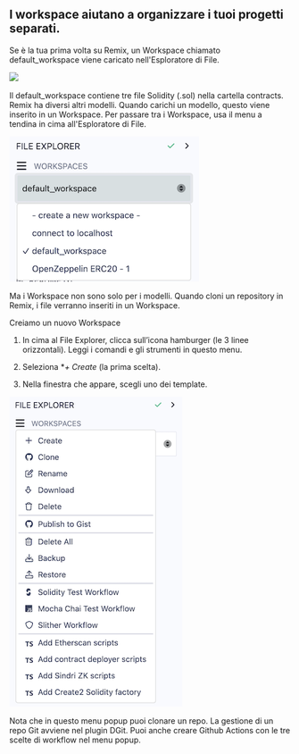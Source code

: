 ## I workspace aiutano a organizzare i tuoi progetti separati.

Se è la tua prima volta su Remix, un Workspace chiamato default_workspace viene caricato nell'Esploratore di File.

![](https://raw.githubusercontent.com/ethereum/remix-workshops/master/Basics/interface_introduction/images/default_workspace.png)

Il default_workspace contiene tre file Solidity (.sol) nella cartella contracts. Remix ha diversi altri modelli. Quando carichi un modello, questo viene inserito in un Workspace. Per passare tra i Workspace, usa il menu a tendina in cima all'Esploratore di File.

![](https://raw.githubusercontent.com/ethereum/remix-workshops/master/Basics/interface_introduction/images/select-box.png)

Ma i Workspace non sono solo per i modelli. Quando cloni un repository in Remix, i file verranno inseriti in un Workspace.

Creiamo un nuovo Workspace

1. In cima al File Explorer, clicca sull’icona hamburger (le 3 linee orizzontali). Leggi i comandi e gli strumenti in questo menu.

2. Seleziona \*_+ Create_ (la prima scelta).

3. Nella finestra che appare, scegli uno dei template.

![hamburger](https://raw.githubusercontent.com/ethereum/remix-workshops/master/Basics/workspaces/images/popup.png)

Nota che in questo menu popup puoi clonare un repo. La gestione di un repo Git avviene nel plugin DGit. Puoi anche creare Github Actions con le tre scelte di workflow nel menu popup.
